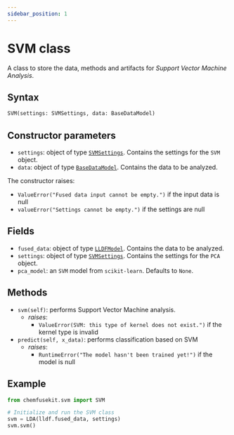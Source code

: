 ```yaml
---
sidebar_position: 1
---
```


# SVM class

A class to store the data, methods and artifacts for _Support Vector Machine Analysis_.

## Syntax

```python
SVM(settings: SVMSettings, data: BaseDataModel)
```

## Constructor parameters

- `settings`: object of type [`SVMSettings`](./svmsettings.md). Contains the settings for
  the `SVM` object.
- `data`: object of type [`BaseDataModel`](../base/basedatamodel.md). Contains the data to be analyzed.

The constructor raises:
- `ValueError("Fused data input cannot be empty.")` if the input data is null
- `valueError("Settings cannot be empty.")` if the settings are null

## Fields

- `fused_data`: object of type [`LLDFModel`](../lldf/lldfmodel.md). Contains the data to be analyzed.
- `settings`: object of type [`SVMSettings`](./svmsettings.md). Contains the settings for
  the `PCA` object. 
- `pca_model`: an `SVM` model from `scikit-learn`. Defaults to `None`.

## Methods

- `svm(self)`: performs Support Vector Machine analysis.
  - *raises*:
    - `ValueError(SVM: this type of kernel does not exist.")` if the kernel type is invalid
- `predict(self, x_data)`: performs classification based on SVM
  - *raises*:
    - `RuntimeError("The model hasn't been trained yet!")` if the model is null

## Example

```python
from chemfusekit.svm import SVM

# Initialize and run the SVM class
svm = LDA(lldf.fused_data, settings)
svm.svm()
```